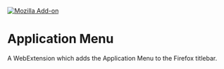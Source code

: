 [![Mozilla Add-on](https://img.shields.io/amo/v/application-menu.svg)](https://addons.mozilla.org/en-US/firefox/addon/application-menu/)

Application Menu
================

A WebExtension which adds the Application Menu to the Firefox titlebar.

